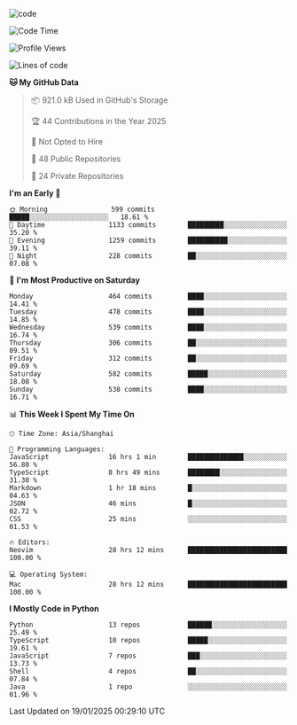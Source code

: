 
<!--
**liuyaanng/liuyaanng** is a ✨ _special_ ✨ repository because its `README.md` (this file) appears on your GitHub profile.

Here are some ideas to get you started:

- 🔭 I’m currently working on ...
- 🌱 I’m currently learning ...
- 👯 I’m looking to collaborate on ...
- 🤔 I’m looking for help with ...
- 💬 Ask me about ...
- 📫 How to reach me: ...
- 😄 Pronouns: ...
- ⚡ Fun fact: ...
-->


![code](https://cdn.jsdelivr.net/gh/liuyaanng/liuyaanng@1.0/code.gif) 

<!--START_SECTION:waka-->
![Code Time](http://img.shields.io/badge/Code%20Time-1%2C161%20hrs%2024%20mins-blue)

![Profile Views](http://img.shields.io/badge/Profile%20Views-0-blue)

![Lines of code](https://img.shields.io/badge/From%20Hello%20World%20I%27ve%20Written-19.3%20million%20lines%20of%20code-blue)

**🐱 My GitHub Data** 

> 📦 921.0 kB Used in GitHub's Storage 
 > 
> 🏆 44 Contributions in the Year 2025
 > 
> 🚫 Not Opted to Hire
 > 
> 📜 48 Public Repositories 
 > 
> 🔑 24 Private Repositories 
 > 
**I'm an Early 🐤** 

```text
🌞 Morning                599 commits         █████░░░░░░░░░░░░░░░░░░░░   18.61 % 
🌆 Daytime                1133 commits        █████████░░░░░░░░░░░░░░░░   35.20 % 
🌃 Evening                1259 commits        ██████████░░░░░░░░░░░░░░░   39.11 % 
🌙 Night                  228 commits         ██░░░░░░░░░░░░░░░░░░░░░░░   07.08 % 
```
📅 **I'm Most Productive on Saturday** 

```text
Monday                   464 commits         ████░░░░░░░░░░░░░░░░░░░░░   14.41 % 
Tuesday                  478 commits         ████░░░░░░░░░░░░░░░░░░░░░   14.85 % 
Wednesday                539 commits         ████░░░░░░░░░░░░░░░░░░░░░   16.74 % 
Thursday                 306 commits         ██░░░░░░░░░░░░░░░░░░░░░░░   09.51 % 
Friday                   312 commits         ██░░░░░░░░░░░░░░░░░░░░░░░   09.69 % 
Saturday                 582 commits         █████░░░░░░░░░░░░░░░░░░░░   18.08 % 
Sunday                   538 commits         ████░░░░░░░░░░░░░░░░░░░░░   16.71 % 
```


📊 **This Week I Spent My Time On** 

```text
🕑︎ Time Zone: Asia/Shanghai

💬 Programming Languages: 
JavaScript               16 hrs 1 min        ██████████████░░░░░░░░░░░   56.80 % 
TypeScript               8 hrs 49 mins       ████████░░░░░░░░░░░░░░░░░   31.30 % 
Markdown                 1 hr 18 mins        █░░░░░░░░░░░░░░░░░░░░░░░░   04.63 % 
JSON                     46 mins             █░░░░░░░░░░░░░░░░░░░░░░░░   02.72 % 
CSS                      25 mins             ░░░░░░░░░░░░░░░░░░░░░░░░░   01.53 % 

🔥 Editors: 
Neovim                   28 hrs 12 mins      █████████████████████████   100.00 % 

💻 Operating System: 
Mac                      28 hrs 12 mins      █████████████████████████   100.00 % 
```

**I Mostly Code in Python** 

```text
Python                   13 repos            ██████░░░░░░░░░░░░░░░░░░░   25.49 % 
TypeScript               10 repos            █████░░░░░░░░░░░░░░░░░░░░   19.61 % 
JavaScript               7 repos             ███░░░░░░░░░░░░░░░░░░░░░░   13.73 % 
Shell                    4 repos             ██░░░░░░░░░░░░░░░░░░░░░░░   07.84 % 
Java                     1 repo              ░░░░░░░░░░░░░░░░░░░░░░░░░   01.96 % 
```




 Last Updated on 19/01/2025 00:29:10 UTC
<!--END_SECTION:waka-->
